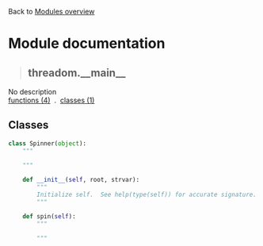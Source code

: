 Back to [Modules overview](https://github.com/pyrustic/threadom/blob/master/docs/modules/README.md)
  
# Module documentation
>## threadom.\_\_main\_\_
No description
<br>
[functions (4)](https://github.com/pyrustic/threadom/blob/master/docs/modules/content/threadom.__main__/functions.md) &nbsp;.&nbsp; [classes (1)](https://github.com/pyrustic/threadom/blob/master/docs/modules/content/threadom.__main__/classes.md)


## Classes
```python
class Spinner(object):
    """
    
    """

    def __init__(self, root, strvar):
        """
        Initialize self.  See help(type(self)) for accurate signature.
        """

    def spin(self):
        """
        
        """

```

